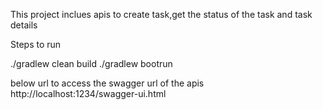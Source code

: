 This project inclues apis to create task,get the status of the task and task details

Steps to run

./gradlew clean build
./gradlew bootrun

below url to access the swagger url of the apis
http://localhost:1234/swagger-ui.html
